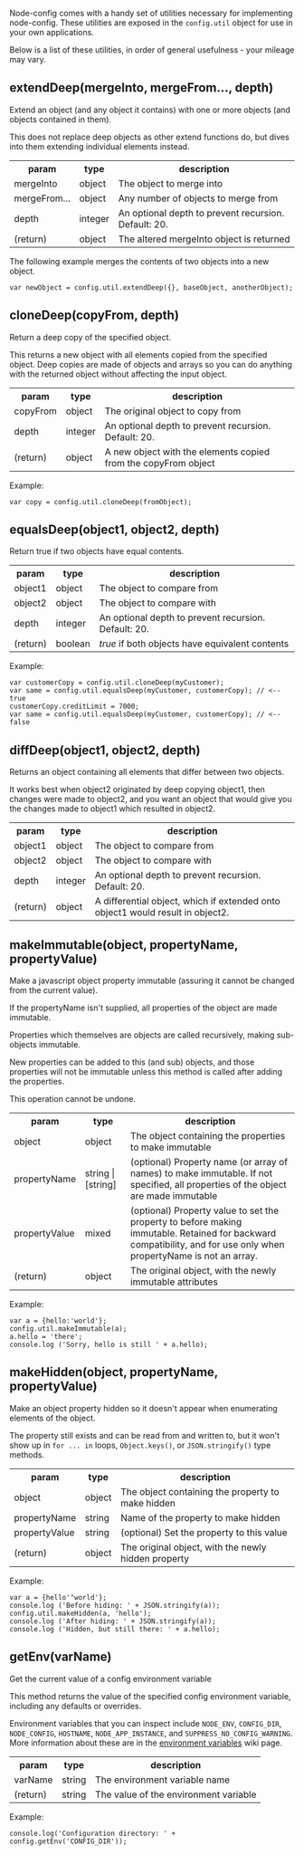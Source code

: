 Node-config comes with a handy set of utilities necessary for implementing node-config.  These utilities are exposed in the ```config.util``` object for use in your own applications.

Below is a list of these utilities, in order of general usefulness - your mileage may vary.

## extendDeep(mergeInto, mergeFrom..., depth)

Extend an object (and any object it contains) with one or more objects (and objects contained in them).

This does not replace deep objects as other extend functions do, 
but dives into them extending individual elements instead.

<table>
<tr><th>param</th><th>type</th><th>description</th></tr>
<tr><td>mergeInto</td><td>object</td><td>The object to merge into</td></tr>
<tr><td>mergeFrom...</td><td>object</td><td>Any number of objects to merge from</td></tr>
<tr><td>depth</td><td>integer</td><td>An optional depth to prevent recursion.  Default: 20.</td></tr>
<tr><td>(return)</td><td>object</td><td>The altered mergeInto object is returned</td></tr>
</table>

The following example merges the contents of two objects into a new object.

```
var newObject = config.util.extendDeep({}, baseObject, anotherObject);
```

## cloneDeep(copyFrom, depth)

Return a deep copy of the specified object.

This returns a new object with all elements copied from the specified
object.  Deep copies are made of objects and arrays so you can do anything
with the returned object without affecting the input object.

<table>
<tr><th>param</th><th>type</th><th>description</th></tr>
<tr><td>copyFrom</td><td>object</td><td>The original object to copy from</td></tr>
<tr><td>depth</td><td>integer</td><td>An optional depth to prevent recursion.  Default: 20.</td></tr>
<tr><td>(return)</td><td>object</td><td>A new object with the elements copied from the copyFrom object</td></tr>
</table>

Example:

```
var copy = config.util.cloneDeep(fromObject);
```

## equalsDeep(object1, object2, depth)

Return true if two objects have equal contents.

<table>
<tr><th>param</th><th>type</th><th>description</th></tr>
<tr><td>object1</td><td>object</td><td>The object to compare from</td></tr>
<tr><td>object2</td><td>object</td><td>The object to compare with</td></tr>
<tr><td>depth</td><td>integer</td><td>An optional depth to prevent recursion.  Default: 20.</td></tr>
<tr><td>(return)</td><td>boolean</td><td><i>true</i> if both objects have equivalent contents</td></tr>
</table>

Example:

```
var customerCopy = config.util.cloneDeep(myCustomer);
var same = config.util.equalsDeep(myCustomer, customerCopy); // <-- true
customerCopy.creditLimit = 7000;
var same = config.util.equalsDeep(myCustomer, customerCopy); // <-- false
```

## diffDeep(object1, object2, depth)

Returns an object containing all elements that differ between two objects.

It works best when object2 originated by deep copying object1, then
changes were made to object2, and you want an object that would give you
the changes made to object1 which resulted in object2.

<table>
<tr><th>param</th><th>type</th><th>description</th></tr>
<tr><td>object1</td><td>object</td><td>The object to compare from</td></tr>
<tr><td>object2</td><td>object</td><td>The object to compare with</td></tr>
<tr><td>depth</td><td>integer</td><td>An optional depth to prevent recursion.  Default: 20.</td></tr>
<tr><td>(return)</td><td>object</td><td>A differential object, which if extended onto object1 would result in object2.</td></tr>
</table>

## makeImmutable(object, propertyName, propertyValue)

Make a javascript object property immutable (assuring it cannot be changed from the current value).

If the propertyName isn't supplied, all properties of the object are made immutable.

Properties which themselves are objects are called recursively, making sub-objects immutable.

New properties can be added to this (and sub) objects, and those properties will not be immutable unless this method is called after adding the properties.

This operation cannot be undone.

<table>
<tr><th>param</th><th>type</th><th>description</th></tr>
<tr><td>object</td><td>object</td><td>The object containing the properties to make immutable</td></tr>
<tr><td>propertyName</td><td>string | [string]</td><td>(optional) Property name (or array of names) to make immutable.  If not specified, all properties of the object are made immutable</td></tr>
<tr><td>propertyValue</td><td>mixed</td><td>(optional) Property value to set the property to before making immutable. Retained for backward compatibility, and for use only when propertyName is not an array.</td></tr>
<tr><td>(return)</td><td>object</td><td>The original object, with the newly immutable attributes</td></tr>
</table>

Example:

```
var a = {hello:'world'};
config.util.makeImmutable(a);
a.hello = 'there';
console.log ('Sorry, hello is still ' + a.hello);
```

## makeHidden(object, propertyName, propertyValue)

Make an object property hidden so it doesn't appear when enumerating elements of the object.

The property still exists and can be read from and written to, but it won't show up in 
`for ... in` loops, `Object.keys()`, or `JSON.stringify()` type methods.

<table>
<tr><th>param</th><th>type</th><th>description</th></tr>
<tr><td>object</td><td>object</td><td>The object containing the property to make hidden</td></tr>
<tr><td>propertyName</td><td>string</td><td>Name of the property to make hidden</td></tr>
<tr><td>propertyValue</td><td>string</td><td>(optional) Set the property to this value</td></tr>
<tr><td>(return)</td><td>object</td><td>The original object, with the newly hidden property</td></tr>
</table>

Example:

```
var a = {hello'"world'};
console.log ('Before hiding: ' + JSON.stringify(a));
config.util.makeHidden(a, 'hello');
console.log ('After hiding: ' + JSON.stringify(a));
console.log ('Hidden, but still there: ' + a.hello);
```

## getEnv(varName)

Get the current value of a config environment variable

This method returns the value of the specified config environment variable,
including any defaults or overrides.

Environment variables that you can inspect include `NODE_ENV`, `CONFIG_DIR`, `NODE_CONFIG`,
`HOSTNAME`, `NODE_APP_INSTANCE`, and `SUPPRESS_NO_CONFIG_WARNING`.  More information about these are in the [environment variables](https://github.com/lorenwest/node-config/wiki/Environment-Variables) wiki page.

<table>
<tr><th>param</th><th>type</th><th>description</th></tr>
<tr><td>varName</td><td>string</td><td>The environment variable name</td></tr>
<tr><td>(return)</td><td>string</td><td>The value of the environment variable</td></tr>
</table>

Example:

```
console.log('Configuration directory: ' + config.getEnv('CONFIG_DIR'));
```